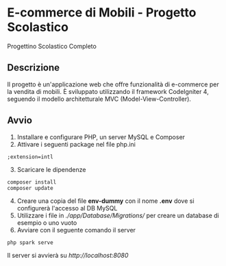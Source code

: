 # E-commerce di Mobili - Progetto Scolastico

Progettino Scolastico Completo

## Descrizione

Il progetto è un'applicazione web che offre funzionalità di e-commerce per la vendita di mobili. È sviluppato utilizzando il framework CodeIgniter 4, seguendo il modello architetturale MVC (Model-View-Controller).

## Avvio
1. Installare e configurare PHP, un server MySQL e Composer
2. Attivare i seguenti package nel file php.ini
```
;extension=intl
```
3. Scaricare le dipendenze
```
composer install
composer update
```
4. Creare una copia del file **env-dummy** con il nome **.env** dove si configurerà l'accesso al DB MySQL
5. Utilizzare i file in *./app/Database/Migrations/* per creare un database di esempio o uno vuoto
6. Avviare con il seguente comando il server 
```
php spark serve
```

Il server si avvierà su *http://localhost:8080*